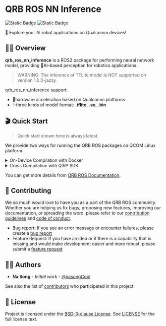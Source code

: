 # QRB ROS NN Inference
![Static Badge](https://img.shields.io/badge/Executor-CPU_GPU_HTP-orange)
![Static Badge](https://img.shields.io/badge/Platform-QCLinux-blue)

🎉 Explore your AI robot applications on Qualcomm devices!

## 🙋‍♂️ Overview

**qrb_ros_nn_inference** is a ROS2 package for performing neural network model, providing 🤖AI-based perception for robotics applications.<br>

> WARNING: The inference of TFLite model is NOT supported on version 1.0.0-jazzy.

qrb_ros_nn_inference support:
- 🚀hardware acceleration based on Qualcomm platforms
- ✨three kinds of model format: **.tflite**, **.so**, **.bin**

## 🎬 Quick Start

> Quick start shown here is always latest.

We provide two ways for running the QRB ROS packages on QCOM Linux platform.

<details>
<summary>On-Device Compilation with Docker</summary>

1. please follow [steps](https://github.com/qualcomm-qrb-ros/qrb_ros_docker?tab=readme-ov-file#quickstart) to setup docker env.

2. download the qrb_ros_nn_inference and dependencies

```bash
    cd ${QRB_ROS_WS}/src && \
    git clone https://github.com/qualcomm-qrb-ros/qrb_ros_interfaces && \
    git clone https://github.com/qualcomm-qrb-ros/qrb_ros_nn_inference
```

3. build qrb_ros_nn_inference

```bash
    cd ${QRB_ROS_WS} && \
    colcon build --packages-up-to qrb_ros_nn_inference
```

4. test qrb_ros_nn_inference with YOLOv8 detection model

    4.1 download yolov8.tflite model by following [QC AI hub Getting Started](https://app.aihub.qualcomm.com/docs/hub/getting_started.html).

    4.2 download the test image for object detecion

    ```bash
    wget -P ${QRB_ROS_WS}/src/qrb_ros_nn_inference/test/qrb_ros_pre_process/image/ \
    https://ultralytics.com/images/bus.jpg && \
    python3 ${QRB_ROS_WS}/src/qrb_ros_nn_inference/test/qrb_ros_post_process/scripts/yolov8_input_pre_process.py
    ```

    4.3 point out the raw image path and model path in `${QRB_ROS_WS}/src/qrb_ros_nn_inference/test/qrb_ros_post_process/launch/nn_node_test.launch.py`

    ```python
    pre_process_node = ComposableNode(
       package = "qrb_ros_pre_process",
       plugin = "qrb_ros::pre_process::QrbRosPreProcessNode",
       name = "pre_process_node",
       parameters=[
         {
           "image_path": os.environ['QRB_ROS_WS']+"/src/qrb_ros_nn_inference/test/qrb_ros_pre_process/image/bus.raw"
         }
       ]
    )

    nn_inference_node = ComposableNode(
       package = "qrb_ros_nn_inference",
       plugin = "qrb_ros::nn_inference::QrbRosInferenceNode",
       name = "nn_inference_node",
       parameters=[
         {
           "backend_option": "",
           "model_path": "/path/to/model"
         }
       ]
    )
    ```

    4.4 build the pre and post process packages

    ```bash
      cd ${QRB_ROS_WS}/ && \
      rm ./src/qrb_ros_nn_inference/test/qrb_ros_post_process/COLCON_IGNORE && \
      rm ./src/qrb_ros_nn_inference/test/qrb_ros_pre_process/COLCON_IGNORE && \
      colcon build --packages-select qrb_ros_pre_process qrb_ros_post_process
    ```

    4.5 execute the inference

    ```bash
      cd ${QRB_ROS_WS}/ && \
      source install/local_setup.bash && \
      ros2 launch qrb_ros_post_process nn_node_test.launch.py
    ```

    4.6 visualize the detection result

    ```bash
      python3 ${QRB_ROS_WS}/src/qrb_ros_nn_inference/test/qrb_ros_post_process/scripts/qrb_ros_yolo_detection_visualizer.py \
      --original_image ${QRB_ROS_WS}/src/qrb_ros_nn_inference/test/qrb_ros_pre_process/image/bus.jpg
    ```

    reulst image will be stroed in `${QRB_ROS_WS}/src/qrb_ros_nn_inference/test/qrb_ros_post_process/inference_result`

</details>


<details>
<summary>Cross Compilation with QIRP SDK</summary>

1. please follow [steps](https://qualcomm-qrb-ros.github.io/getting_started/index.html) to setup qirp-sdk env.

2. clone this repository and dependencies

    ```bash
        mdkir -p <qirp_decompressed_workspace>/qirp-sdk/ros_ws/src && \
        cd <qirp_decompressed_workspace>/qirp-sdk/ros_ws/src && \
        git clone https://github.com/qualcomm-qrb-ros/qrb_ros_interfaces && \
        git clone https://github.com/qualcomm-qrb-ros/qrb_ros_nn_inference
    ```

3. prepare your pre and post process node

4. colcon build your pipeline:

    ```bash
      cd <qirp_decompressed_workspace>/qirp-sdk/ros_ws && \
      colcon build --cmake-args \
        -DPYTHON_EXECUTABLE=${OECORE_NATIVE_SYSROOT}/usr/bin/python3 \
        -DPython3_NumPy_INCLUDE_DIR=${OECORE_NATIVE_SYSROOT}/usr/lib/python3.12/site-packages/numpy/core/include \
        -DPYTHON_SOABI=cpython-312-aarch64-linux-gnu \
        -DCMAKE_MAKE_PROGRAM=/usr/bin/make \
        -DCMAKE_LIBRARY_PATH=${OECORE_TARGET_SYSROOT}/usr/lib \
        -DBUILD_TESTING=OFF \
        -DCMAKE_TOOLCHAIN_FILE=${OE_CMAKE_TOOLCHAIN_FILE}
    ```

5. install the qrb_ros_nn_inference package on your device:

    ```bash
        cd <qirp_decompressed_workspace>/qirp-sdk/ros_ws/install/qrb_ros_nn_inference && \
        tar -czvf qrb_ros_nn_inference.tar.gz include lib share && \
        scp qrb_ros_nn_inference.tar.gz root@[ip-addr]:/opt && \
        cd <qirp_decompressed_workspace>/qirp-sdk/ros_ws/install/qrb_inference_manager && \
        tar -czvf qrb_inference_manager.tar.gz include lib share && \
        scp qrb_inference_manager.tar.gz root@[ip-addr]:/opt && \
        cd <qirp_decompressed_workspace>/qirp-sdk/ros_ws/install/qrb_ros_tensor_list_msgs && \
        tar -czvf qrb_ros_tensor_list_msgs.tar.gz include lib share && \
        scp qrb_ros_tensor_list_msgs.tar.gz root@[ip-addr]:/opt
    ```

    ```bash
        ssh root@[ip-addr]
        (ssh) mount -o remount rw /usr
        (ssh) tar --no-overwrite-dir --no-same-owner -zxf /opt/qrb_ros_tensor_list_msgs.tar.gz -C /usr/
        (ssh) tar --no-overwrite-dir --no-same-owner -zxf /opt/qrb_inference_manager.tar.gz -C /usr/
        (ssh) tar --no-overwrite-dir --no-same-owner -zxf /opt/qrb_ros_nn_inference.tar.gz -C /usr/
    ```

5. source this file to set up the environment on your device:

    ```bash
        ssh root@[ip-addr]
        (ssh) export HOME=/opt
        (ssh) source /usr/bin/ros_setup.bash
        (ssh) export ROS_DOMAIN_ID=xx
    ```

6. launch your inference pipeline

    ```bash
        (ssh) ros2 launch ${package_name} ${launch-file}
    ```

</details>

You can get more details from [QRB ROS Documentation](https://qualcomm-qrb-ros.github.io/main/packages/qrb_ros_nn_inference/index.html).

## 🙏 Contributing

We so much would love to have you as a part of the QRB ROS community. Whether you are helping us fix bugs, proposing new features, improving our documentation, or spreading the word, please refer to our [contribution guidelines](./CONTRIBUTING.md) and [code of conduct](./CODE_OF_CONDUCT.md).

- Bug report: If you see an error message or encounter failures, please create a [bug report](../../issues)
- Feature Request: If you have an idea or if there is a capability that is missing and would make development easier and more robust, please submit a [feature request](../../issues)

<Update link with template>

## 👨‍💻 Authors

* **Na Song** - *Initial work* - [@nasongCool](https://github.com/nasongCool)

See also the list of [contributors](https://github.com/qualcomm-qrb-ros/qrb_ros_nn_inference/graphs/contributors) who participated in this project.

## 📃 License

Project is licensed under the [BSD-3-clause License](https://spdx.org/licenses/BSD-3-Clause.html). See [LICENSE](./LICENSE) for the full license text.
